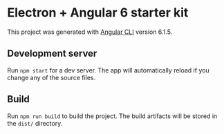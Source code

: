 # Electron + Angular 6 starter kit

This project was generated with [Angular CLI](https://github.com/angular/angular-cli) version 6.1.5.

## Development server

Run `npm start` for a dev server. The app will automatically reload if you change any of the source files.

## Build

Run `npm run build` to build the project. The build artifacts will be stored in the `dist/` directory.

